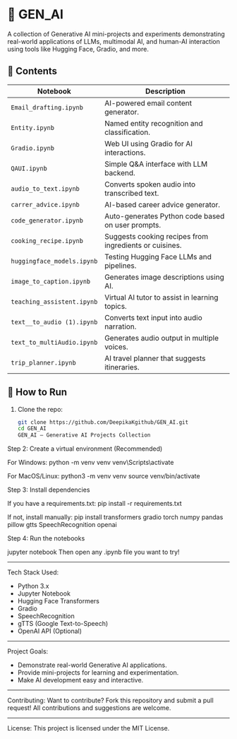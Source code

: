 # 🧠 GEN_AI

A collection of Generative AI mini-projects and experiments demonstrating real-world applications of LLMs, multimodal AI, and human-AI interaction using tools like Hugging Face, Gradio, and more.

## 📂 Contents

| Notebook                    | Description                                              |
|----------------------------|----------------------------------------------------------|
| `Email_drafting.ipynb`     | AI-powered email content generator.                      |
| `Entity.ipynb`             | Named entity recognition and classification.             |
| `Gradio.ipynb`             | Web UI using Gradio for AI interactions.                 |
| `QAUI.ipynb`               | Simple Q&A interface with LLM backend.                   |
| `audio_to_text.ipynb`      | Converts spoken audio into transcribed text.             |
| `carrer_advice.ipynb`      | AI-based career advice generator.                        |
| `code_generator.ipynb`     | Auto-generates Python code based on user prompts.        |
| `cooking_recipe.ipynb`     | Suggests cooking recipes from ingredients or cuisines.   |
| `huggingface_models.ipynb` | Testing Hugging Face LLMs and pipelines.                 |
| `image_to_caption.ipynb`   | Generates image descriptions using AI.                   |
| `teaching_assistent.ipynb` | Virtual AI tutor to assist in learning topics.           |
| `text__to_audio (1).ipynb` | Converts text input into audio narration.                |
| `text_to_multiAudio.ipynb` | Generates audio output in multiple voices.               |
| `trip_planner.ipynb`       | AI travel planner that suggests itineraries.             |

## 🚀 How to Run

1. Clone the repo:
   ```bash
   git clone https://github.com/DeepikaKgithub/GEN_AI.git
   cd GEN_AI
   GEN_AI — Generative AI Projects Collection

Step 2: Create a virtual environment (Recommended)


For Windows:
python -m venv venv
venv\Scripts\activate

For MacOS/Linux:
python3 -m venv venv
source venv/bin/activate


Step 3: Install dependencies

If you have a requirements.txt:
pip install -r requirements.txt

If not, install manually:
pip install transformers gradio torch numpy pandas pillow gtts SpeechRecognition openai

Step 4: Run the notebooks

jupyter notebook
Then open any .ipynb file you want to try!

---

Tech Stack Used:
- Python 3.x
- Jupyter Notebook
- Hugging Face Transformers
- Gradio
- SpeechRecognition
- gTTS (Google Text-to-Speech)
- OpenAI API (Optional)

---

Project Goals:
- Demonstrate real-world Generative AI applications.
- Provide mini-projects for learning and experimentation.
- Make AI development easy and interactive.

---

Contributing:
Want to contribute? Fork this repository and submit a pull request!
All contributions and suggestions are welcome.

---

License:
This project is licensed under the MIT License.

